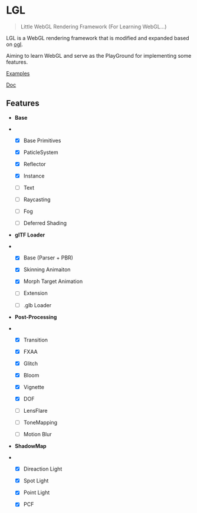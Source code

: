 # LGL

> Little WebGL Rendering Framework (For Learning WebGL...)

LGL is a WebGL rendering framework that is modified and expanded based on [ogl](https://github.com/oframe/ogl).

Aiming to learn WebGL and serve as the PlayGround for implementing some features.

[Examples](http://todaylg.com/LGL/examples)

[Doc](http://todaylg.com/LGL/docs/)

## Features

* **Base**

* - [x] Base Primitives

  - [x] PaticleSystem

  - [x] Reflector

  - [x] Instance

  - [ ] Text

  - [ ] Raycasting

  - [ ] Fog

  - [ ] Deferred Shading

* **glTF Loader**

* - [x] Base (Parser + PBR)

  - [x] Skinning Animaiton

  - [x] Morph Target Animation

  - [ ] Extension

  - [ ] .glb Loader

* **Post-Processing**

* - [x] Transition

  - [x] FXAA

  - [x] Glitch

  - [x] Bloom

  - [x] Vignette

  - [x] DOF

  - [ ] LensFlare

  - [ ] ToneMapping

  - [ ] Motion Blur

* **ShadowMap**

* - [x] Direaction Light

  - [x] Spot Light

  - [x] Point Light

  - [x] PCF
